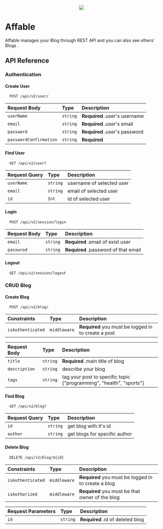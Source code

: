 <div align="center">
    <img src="https://user-images.githubusercontent.com/57197702/217839044-f0e66ebc-ff6f-4abf-b0e9-f926cc56f192.PNG">
</div>

# Affable

Affable manages your Blog through REST API and you can also see others' Blogs . 


## API Reference

### Authentication

#### Create User
```http
  POST /api/v2/user/
```
| Request Body | Type     | Description                   |
| :--------    | :------- | :-------------------------    |
| `userName`   | `string` | **Required** .user's username |
| `email`      | `string` | **Required** .user's email    |
| `password`   | `string` | **Required** .user's password |
| `passwordConfirmation`  | `string`  | **Required**      |

#### Find User
```http
  GET /api/v2/user?
```
| Request Query | Type     | Description                   |
| :--------     | :------- | :-------------------------    |
| `userName`    | `string` |  username of selected user    |
| `email`       | `string` |  email of selected user       |
|    `id`       | `Int`    |  id of selected user          |

#### Login 
```http
  POST /api/v2/session/login
```
| Request Body | Type     | Description                          |
| :--------    | :------- | :-------------------------           |
| `email`      | `string` | **Required** .email of exist user    |
| `passwrod`   | `string` | **Required** .password of that email |

#### Logout
```http
  GET /api/v2/session/logout
```
### CRUD Blog
#### Create Blog
```http
  POST /api/v2/blog/
```
| Constraints       | Type        | Description                   |
| :--------         | :-------    | :-------------------------    |
| `isAuthenticated` | `middleware`| **Required** you must be logged in to create a post |

| Request Body  | Type      | Description                      |
| :--------     | :-------  | :-------------------------       |
| `title`       | `string`  | **Required** .main title of blog |
| `description` | `string`  | describe your blog               |
| `tags`        | `string`  | tag your post to specific topic ["programming", "health", "sports"]                            |

#### Find Blog
```http
  GET /api/v2/blog?
```
| Request Query  | Type     | Description                    |
| :--------      | :------- | :-------------------------     |
| `id`           | `string` |  get blog with it's id         |
| `author`       | `string` |  get blogs for specific author |

#### Delete Blog
```http
  DELETE /api/v2/blog/${id}
```
| Constraints       | Type        | Description                   |
| :--------         | :-------    | :-------------------------    |
| `isAuthenticated` | `middleware`| **Required** you must be logged in to create a blog                                        |
| `isAuthorized`    | `middleware`| **Required** you must be that owner of the blog                                                 |

| Request Parameters | Type     | Description                    |
| :--------          | :------- | :-------------------------     |
| `id`               | `string` |  **Required** .id of deleted blog|




